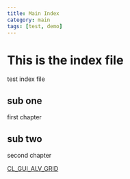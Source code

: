 ```yaml
---
title: Main Index
category: main
tags: [test, demo]
---
```


# This is the index file

test index file

## sub one

first chapter

## sub two

second chapter


[CL_GUI_ALV_GRID](cl_gui_alv_grid.adoc)
